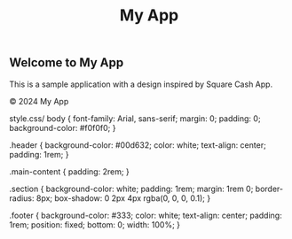 <!DOCTYPE html>
<html lang="en">
<head>
    <meta charset="UTF-8">
    <meta name="viewport" content="width=device-width, initial-scale=1.0">
    <title>My App</title>
    <link rel="stylesheet" href="style.css">
</head>
<body>
    <header class="header">
        <h1>My App</h1>
    </header>
    <main class="main-content">
        <section class="section">
            <h2>Welcome to My App</h2>
            <p>This is a sample application with a design inspired by Square Cash App.</p>
        </section>
    </main>
    <footer class="footer">
        <p>&copy; 2024 My App</p>
    </footer>
</body>
</html>
style.css/
body {
    font-family: Arial, sans-serif;
    margin: 0;
    padding: 0;
    background-color: #f0f0f0;
}

.header {
    background-color: #00d632;
    color: white;
    text-align: center;
    padding: 1rem;
}

.main-content {
    padding: 2rem;
}

.section {
    background-color: white;
    padding: 1rem;
    margin: 1rem 0;
    border-radius: 8px;
    box-shadow: 0 2px 4px rgba(0, 0, 0, 0.1);
}

.footer {
    background-color: #333;
    color: white;
    text-align: center;
    padding: 1rem;
    position: fixed;
    bottom: 0;
    width: 100%;
}